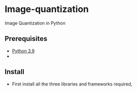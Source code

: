 # Image-quantization
 Image Quantization in Python
 
  ## Prerequisites
  - [Python 3.9](https://www.python.org/)
  - 
  ## Install
  - First install all the three libraries and frameworks required,
